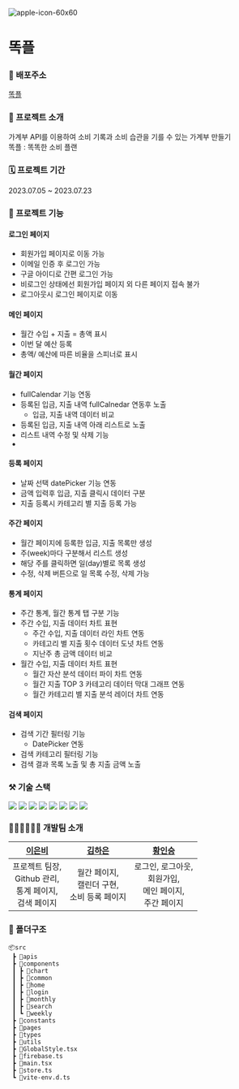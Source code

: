 ![apple-icon-60x60](https://github.com/FC-TOY-10/ddock-ple/assets/108085046/3f3cd6bd-0e1a-4a18-9e72-4498b86ebc1a)

# 똑플

### 🔗 배포주소

[똑플](https://ddock-ple.netlify.app/)

### 📄 프로젝트 소개

가계부 API를 이용하여 소비 기록과 소비 습관을 기를 수 있는 가계부 만들기  
똑플 : 똑똑한 소비 플랜

### 🗓 프로젝트 기간

2023.07.05 ~ 2023.07.23

### 📌 프로젝트 기능

#### 로그인 페이지

- 회원가입 페이지로 이동 가능
- 이메일 인증 후 로그인 가능
- 구글 아이디로 간편 로그인 가능
- 비로그인 상태에선 회원가입 페이지 외 다른 페이지 접속 불가
- 로그아웃시 로그인 페이지로 이동

#### 메인 페이지

- 월간 수입 + 지출 = 총액 표시
- 이번 달 예산 등록
- 총액/ 예산에 따른 비율을 스피너로 표시

#### 월간 페이지

- fullCalendar 기능 연동
- 등록된 입금, 지출 내역 fullCalnedar 연동후 노출
  - 입금, 지출 내역 데이터 비교
- 등록된 입금, 지출 내역 아래 리스트로 노출
- 리스트 내역 수정 및 삭제 기능
-

#### 등록 페이지

- 날짜 선택 datePicker 기능 연동
- 금액 입력후 입금, 지출 클릭시 데이터 구분
- 지출 등록시 카테고리 별 지출 등록 가능

#### 주간 페이지

- 월간 페이지에 등록한 입금, 지출 목록만 생성
- 주(week)마다 구분해서 리스트 생성
- 해당 주를 클릭하면 일(day)별로 목록 생성
- 수정, 삭제 버튼으로 일 목록 수정, 삭제 가능

#### 통계 페이지

- 주간 통계, 월간 통계 탭 구분 기능
- 주간 수입, 지출 데이터 차트 표현
  - 주간 수입, 지출 데이터 라인 차트 연동
  - 카테고리 별 지출 횟수 데이터 도넛 차트 연동
  - 지난주 총 금액 데이터 비교
- 월간 수입, 지출 데이터 차트 표현
  - 월간 자산 분석 데이터 파이 차트 연동
  - 월간 지출 TOP 3 카테고리 데이터 막대 그래프 연동
  - 월간 카테고리 별 지출 분석 레이더 차트 연동

#### 검색 페이지

- 검색 기간 필터링 기능
  - DatePicker 연동
- 검색 카테고리 필터링 기능
- 검색 결과 목록 노출 및 총 지출 금액 노출

### ⚒️ 기술 스택

<div style="display: flex; gap: 4px">
<img src="https://img.shields.io/badge/React-61DAFB?style=flat&logo=React&logoColor=white"/>
<img src="https://img.shields.io/badge/Typescript-3178C6?style=flat&logo=typescript&logoColor=white"/>
<img src="https://img.shields.io/badge/VITE-646CFF?style=flat&logo=vite&logoColor=white"/>
<img src="https://img.shields.io/badge/StyledComponents-DB7093?style=flat&logo=styledcomponents&logoColor=white"/>
<img src="https://img.shields.io/badge/Axios-5A29E4?style=flat&logo=axios&logoColor=white"/>
<img src="https://img.shields.io/badge/Chart.js-FF6384?style=flat&logo=chartdotjs&logoColor=white"/>
<img src="https://img.shields.io/badge/Firebase-FFCA28?style=flat&logo=firebase&logoColor=white"/>
<img src="https://img.shields.io/badge/Zustand-133011?style=flat&logo=&logoColor=white"/>
</div>

### 👩🏻‍💻🧑🏻‍💻 개발팀 소개

|             **[이은비](https://github.com/EungBug)**             |   **[김하은](https://github.com/hahahaday12)**   |         **[황인승](https://github.com/hwanginseung)**          |
| :--------------------------------------------------------------: | :----------------------------------------------: | :------------------------------------------------------------: |
| 프로젝트 팀장,<br> Github 관리, <br>통계 페이지,<br> 검색 페이지 | 월간 페이지,<br>캘린더 구현,<br>소비 등록 페이지 | 로그인, 로그아웃,<br>회원가입,<br>메인 페이지,<br> 주간 페이지 |

### 📂 폴더구조

```
📦src
 ┣ 📂apis
 ┣ 📂components
 ┃ ┣ 📂chart
 ┃ ┣ 📂common
 ┃ ┣ 📂home
 ┃ ┣ 📂login
 ┃ ┣ 📂monthly
 ┃ ┣ 📂search
 ┃ ┗ 📂weekly
 ┣ 📂constants
 ┣ 📂pages
 ┣ 📂types
 ┣ 📂utils
 ┣ 📜GlobalStyle.tsx
 ┣ 📜firebase.ts
 ┣ 📜main.tsx
 ┣ 📜store.ts
 ┗ 📜vite-env.d.ts
```
